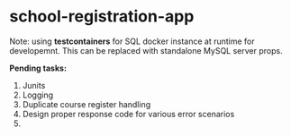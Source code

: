 # school-registration-app


Note: using **testcontainers** for SQL docker instance at runtime for developemnt. This can be replaced with standalone MySQL server props.

**Pending tasks:**

1. Junits
2. Logging
3. Duplicate course register handling
4. Design proper response code for various error scenarios
5. 
